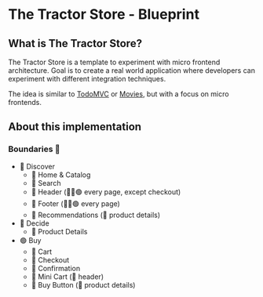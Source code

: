 # The Tractor Store - Blueprint

## What is The Tractor Store?

The Tractor Store is a template to experiment with micro frontend architecture.
Goal is to create a real world application where developers can experiment with different integration techniques.

The idea is similar to [TodoMVC](http://todomvc.com/) or [Movies](https://tastejs.com/movies/), but with a focus on micro frontends.

## About this implementation

### Boundaries 📄

- 🔴 Discover
  - 📄 Home & Catalog
  - 📄 Search
  - 🧩 Header (🔴🔵🟢 every page, except checkout)
  - 🧩 Footer (🔴🔵🟢 every page)
  - 🧩 Recommendations (🔵 product details)
- 🔵 Decide
  - 📄 Product Details
- 🟢 Buy
  - 📄 Cart
  - 📄 Checkout
  - 📄 Confirmation
  - 🧩 Mini Cart (🔴 header)
  - 🧩 Buy Button (🔵 product details)

